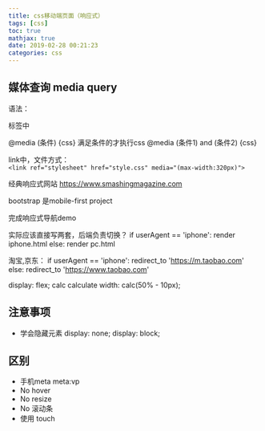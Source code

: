 ```yaml
---
title: css移动端页面（响应式）
tags: [css]
toc: true
mathjax: true
date: 2019-02-28 00:21:23
categories: css
---
```

## 媒体查询 media query
语法：
<style></style>标签中
@media (条件) {css}
满足条件的才执行css
@media (条件1) and (条件2) {css}

link中，文件方式：  
`<link ref="stylesheet" href="style.css" media="(max-width:320px)">`

经典响应式网站
https://www.smashingmagazine.com

bootstrap 是mobile-first project

完成响应式导航demo

实际应该直接写两套，后端负责切换？
if userAgent == 'iphone':
    render iphone.html
else:
    render pc.html
    
淘宝,京东：
if userAgent == 'iphone':
    redirect_to 'https://m.taobao.com'
else:
    redirect_to 'https://www.taobao.com'

display: flex;
calc calculate
width: calc(50% - 10px);
    
## 注意事项
+ 学会隐藏元素
display: none;
display: block;

## 区别
+ 手机meta
meta:vp
+ No hover
+ No resize
+ No 滚动条
+ 使用 touch